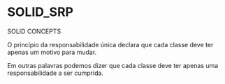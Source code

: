 # SOLID_SRP
SOLID CONCEPTS

O princípio da responsabilidade única declara que cada classe deve ter apenas um motivo para mudar.

Em outras palavras podemos dizer que cada classe deve ter apenas uma responsabilidade a ser cumprida.
